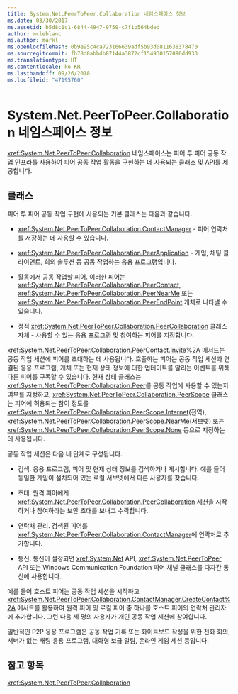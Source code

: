 ```yaml
---
title: System.Net.PeerToPeer.Collaboration 네임스페이스 정보
ms.date: 03/30/2017
ms.assetid: b5d8c1c1-6844-4947-9759-c7f1b564bded
author: mcleblanc
ms.author: markl
ms.openlocfilehash: 0b9e95c4ca723166639adf5b93d0811638378470
ms.sourcegitcommit: fb78d8abbdb87144a3872cf154930157090dd933
ms.translationtype: HT
ms.contentlocale: ko-KR
ms.lasthandoff: 09/26/2018
ms.locfileid: "47195760"
---
```

# <a name="about-the-systemnetpeertopeercollaboration-namespace"></a>System.Net.PeerToPeer.Collaboration 네임스페이스 정보
<xref:System.Net.PeerToPeer.Collaboration> 네임스페이스는 피어 투 피어 공동 작업 인프라를 사용하여 피어 공동 작업 활동을 구현하는 데 사용되는 클래스 및 API를 제공합니다.  
  
## <a name="classes"></a>클래스  
 피어 투 피어 공동 작업 구현에 사용되는 기본 클래스는 다음과 같습니다.  
  
-   <xref:System.Net.PeerToPeer.Collaboration.ContactManager> - 피어 연락처를 저장하는 데 사용할 수 있습니다.  
  
-   <xref:System.Net.PeerToPeer.Collaboration.PeerApplication> - 게임, 채팅 클라이언트, 회의 솔루션 등 공동 작업하는 응용 프로그램입니다.  
  
-   활동에서 공동 작업할 피어.  이러한 피어는 <xref:System.Net.PeerToPeer.Collaboration.PeerContact>, <xref:System.Net.PeerToPeer.Collaboration.PeerNearMe> 또는 <xref:System.Net.PeerToPeer.Collaboration.PeerEndPoint> 개체로 나타낼 수 있습니다.  
  
-   정적 <xref:System.Net.PeerToPeer.Collaboration.PeerCollaboration> 클래스 자체 - 사용할 수 있는 응용 프로그램 및 참여하는 피어를 지정합니다.  
  
 <xref:System.Net.PeerToPeer.Collaboration.PeerContact.Invite%2A> 메서드는 공동 작업 세션에 피어를 초대하는 데 사용됩니다.  호출하는 피어는 공동 작업 세션과 연결된 응용 프로그램, 개체 또는 현재 상태 정보에 대한 업데이트를 알리는 이벤트를 위해 다른 피어를 구독할 수 있습니다. 현재 상태 클래스는 <xref:System.Net.PeerToPeer.Collaboration.Peer>를 공동 작업에 사용할 수 있는지 여부를 지정하고, <xref:System.Net.PeerToPeer.Collaboration.PeerScope> 클래스는 피어에 허용되는 참여 정도를 <xref:System.Net.PeerToPeer.Collaboration.PeerScope.Internet>(전역), <xref:System.Net.PeerToPeer.Collaboration.PeerScope.NearMe>(서브넷) 또는 <xref:System.Net.PeerToPeer.Collaboration.PeerScope.None> 등으로 지정하는 데 사용됩니다.  
  
 공동 작업 세션은 다음 네 단계로 구성됩니다.  
  
-   검색. 응용 프로그램, 피어 및 현재 상태 정보를 검색하거나 게시합니다.  예를 들어 동일한 게임이 설치되어 있는 로컬 서브넷에서 다른 사용자를 찾습니다.  
  
-   초대. 원격 피어에게 <xref:System.Net.PeerToPeer.Collaboration.PeerCollaboration> 세션을 시작하거나 참여하라는 보안 초대를 보내고 수락합니다.  
  
-   연락처 관리. 검색된 피어를 <xref:System.Net.PeerToPeer.Collaboration.ContactManager>에 연락처로 추가합니다.  
  
-   통신. 통신이 설정되면 <xref:System.Net> API, <xref:System.Net.PeerToPeer> API 또는 Windows Communication Foundation 피어 채널 클래스를 다자간 통신에 사용합니다.  
  
 예를 들어 호스트 피어는 공동 작업 세션을 시작하고 <xref:System.Net.PeerToPeer.Collaboration.ContactManager.CreateContact%2A> 메서드를 활용하여 원격 피어 및 로컬 피어 중 하나를 호스트 피어의 연락처 관리자에 추가합니다.  그런 다음 세 명의 사용자가 개인 공동 작업 세션에 참여합니다.  
  
 일반적인 P2P 응용 프로그램은 공동 작업 기록 또는 화이트보드 작성을 위한 전화 회의, 서버가 없는 채팅 응용 프로그램, 대화형 보급 알림, 온라인 게임 세션 등입니다.  
  
## <a name="see-also"></a>참고 항목  
 <xref:System.Net.PeerToPeer.Collaboration>
